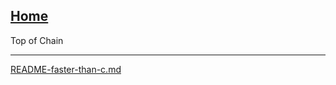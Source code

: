 [Home](https://t2m.io/VwvDcuw)
---

Top of Chain

---

[README-faster-than-c.md](https://t2m.io/52VwQCr)

